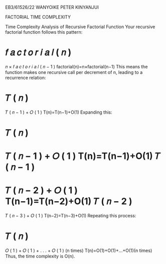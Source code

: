 EB3/61526/22
WANYOIKE PETER KINYANJUI

FACTORIAL TIME COMPLEXITY

Time Complexity Analysis of Recursive Factorial Function
Your recursive factorial function follows this pattern:

𝑓
𝑎
𝑐
𝑡
𝑜
𝑟
𝑖
𝑎
𝑙
(
𝑛
)
=
𝑛
×
𝑓
𝑎
𝑐
𝑡
𝑜
𝑟
𝑖
𝑎
𝑙
(
𝑛
−
1
)
factorial(n)=n×factorial(n−1)
This means the function makes one recursive call per decrement of n, leading to a recurrence relation:

𝑇
(
𝑛
)
=
𝑇
(
𝑛
−
1
)
+
𝑂
(
1
)
T(n)=T(n−1)+O(1)
Expanding this:

𝑇
(
𝑛
)
=
𝑇
(
𝑛
−
1
)
+
𝑂
(
1
)
T(n)=T(n−1)+O(1)
𝑇
(
𝑛
−
1
)
=
𝑇
(
𝑛
−
2
)
+
𝑂
(
1
)
T(n−1)=T(n−2)+O(1)
𝑇
(
𝑛
−
2
)
=
𝑇
(
𝑛
−
3
)
+
𝑂
(
1
)
T(n−2)=T(n−3)+O(1)
Repeating this process:

𝑇
(
𝑛
)
=
𝑂
(
1
)
+
𝑂
(
1
)
+
.
.
.
+
𝑂
(
1
)
(n times)
T(n)=O(1)+O(1)+...+O(1)(n times)
Thus, the time complexity is O(n). 
